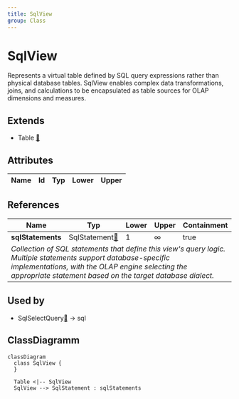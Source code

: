 ```yaml
---
title: SqlView
group: Class
---
```


# SqlView<a name="class-sqlview"></a>

Represents a virtual table defined by SQL query expressions rather than physical database tables. SqlView enables complex data transformations, joins, and calculations to be encapsulated as table sources for OLAP dimensions and measures.
## Extends
- Table [🔗](./class-Table)
## Attributes

<table>
  <thead>
    <tr>
      <th>Name</th>
      <th>Id</th>
      <th>Typ</th>
      <th>Lower</th>
      <th>Upper</th>
    </tr>
  </thead>
  <tbody>
  </tbody>
</table>

## References

<table>
  <thead>
    <tr>
      <th>Name</th>
      <th>Typ</th>
      <th>Lower</th>
      <th>Upper</th>
      <th>Containment</th>
    </tr>
  </thead>
  <tbody>
    <tr>
      <td><strong>sqlStatements</strong></td>
      <td>SqlStatement<a href="./class-SqlStatement">🔗</a></td>
      <td>1</td>
      <td>&infin;</td>
      <td>true</td>
    </tr>
    <tr>
      <td colspan="5"><em>Collection of SQL statements that define this view's query logic. Multiple statements support database-specific implementations, with the OLAP engine selecting the appropriate statement based on the target database dialect.</em></td>
    </tr>
  </tbody>
</table>



## Used by

- SqlSelectQuery[🔗](./class-SqlSelectQuery) → sql

## ClassDiagramm

```mermaid
classDiagram
  class SqlView {
  }

  Table <|-- SqlView
  SqlView --> SqlStatement : sqlStatements

```
